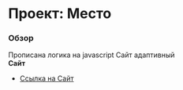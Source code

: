 # Проект: Место

### Обзор
Прописана логика на javascript 
Сайт адаптивный  
**Сайт**

* [Ссылка на Сайт](https://khodarevskii.github.io/mesto/)
